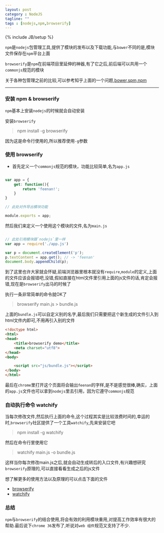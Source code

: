 ```yaml
---
layout: post
category : NodeJS
tagline: ""
tags : [nodejs,npm,browserify]
---
```

{% include JB/setup %}

`npm`是`nodejs`包管理工具,提供了模块的发布以及下载功能,与`bower`不同的是,模块文件保存在`npm`平台上面

`browserify`是`npm`在前端项目里延伸的神器,有了它之后,前后端可以共用一个`commonjs`规范的模块

关于各种包管理之前的比较,可以参考知乎上面的一个问题,<a href="http://www.zhihu.com/question/24414899" target="_blank">bower,spm,npm</a>

---


### 安装 npm & browserify

`npm`基本上安装`nodejs`的时候就会自动安装

安装`browserify`

> npm install -g browserify

因为这是命令行使用的,所以推荐使用`-g`参数

### 使用 browserify

* 首先定义一个`commonjs`规范的模块，功能比较简单,名为`app.js`

```js

var app = {
	get: function(){
		return 'feenan!';
	}
}

// 此处对外导出模块功能

module.exports = app;

```

然后我们来定义一个使用这个模块的文件,名为`main.js`

```js

// 此处引用模块跟`nodejs`里一样
var app = require('./app.js')

var p = document.createElement('p');
p.textContent = app.get(); // -> 'feenan'
document.body.appendChild(p);

```

到了这里也许大家就会怀疑,前端浏览器里根本就没有`require`,`module`的定义,上面的文件应该会报错吧,没错,假如直接在html文件里引用上面的js文件的话,肯定会报错,现在是`browserify`出马的时候了

执行一条非常简单的命令就OK了

> browserify main.js > bundle.js

上面的`bundle.js`可以自定义别的名字,最后我们只需要把这个新生成的文件引入到html文件内即可,不用再引入别的文件

```html
<!doctype html>
<html>
<head>
	<title>browserify demo</title>
	<meta charset="utf8">
</head>
<body>

	<script src="js/bundle.js"></script>
</body>
</html>

```

最后在`chrome`里打开这个页面将会输出`feenan`的字样,是不是感觉很棒,确实，上面的`app.js`文件也可以拿到`nodejs`里去引用，因为它遵守`commonjs`规范

### 自动执行命令 watchify

当每次修改文件,然后执行上面的命令,这个过程其实是比较浪费时间的,幸运的时,`browserify`社区提供了一个工具`watchify`,先来安装它吧

> npm install -g watchify

然后在命令行里使用它

> watchify main.js -o bundle.js

这样当你每次修改main.js之后,就会自动生成转后的入口文件,有兴趣想研究`browserify`原理的,可以直接看看生成之后的js文件

想了解更多的使用方法以及原理的可以点击下面的文件
* <a href="http://browserify.org/" target="_blank">browserify</a>
* <a href="https://www.npmjs.org/package/watchify" target="_blank">watchify</a>

### 总结

`npm`与`browserify`的结合使用,将会有效的利用模块重用,对提高工作效率有很大的帮助.最后说下`chrome 36`发布了,听说对`web 组件`规范又支持了不少.